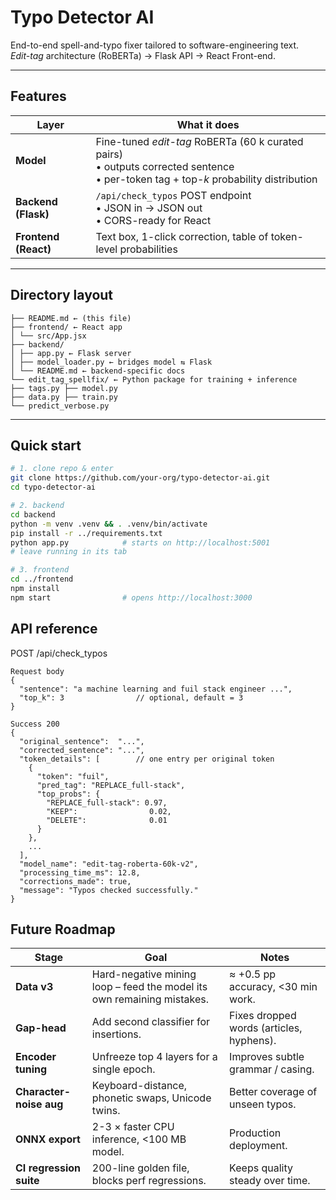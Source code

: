# Typo Detector AI

End-to-end spell-and-typo fixer tailored to software-engineering text.  
*Edit-tag* architecture (RoBERTa) → Flask API → React Front-end.

---

## Features

| Layer | What it does |
|-------|--------------|
| **Model** | Fine-tuned *edit-tag* RoBERTa (60 k curated pairs) <br>• outputs corrected sentence <br>• per-token tag + top-*k* probability distribution |
| **Backend (Flask)** | `/api/check_typos` POST endpoint <br>• JSON in → JSON out <br>• CORS-ready for React |
| **Frontend (React)** | Text box, 1-click correction, table of token-level probabilities |

---

## Directory layout
```
├── README.md ← (this file)
├── frontend/ ← React app
│ └── src/App.jsx
├── backend/
│ ├── app.py ← Flask server
│ ├── model_loader.py ← bridges model ⇆ Flask
│ └── README.md ← backend-specific docs
└── edit_tag_spellfix/ ← Python package for training + inference
├── tags.py ├── model.py
├── data.py ├── train.py
└── predict_verbose.py
```


---

## Quick start

```bash
# 1. clone repo & enter
git clone https://github.com/your-org/typo-detector-ai.git
cd typo-detector-ai

# 2. backend
cd backend
python -m venv .venv && . .venv/bin/activate
pip install -r ../requirements.txt
python app.py            # starts on http://localhost:5001
# leave running in its tab

# 3. frontend
cd ../frontend
npm install
npm start                # opens http://localhost:3000
```

## API reference

POST /api/check_typos

```
Request body
{
  "sentence": "a machine learning and fuil stack engineer ...",
  "top_k": 3                // optional, default = 3
}

Success 200
{
  "original_sentence":  "...",
  "corrected_sentence": "...",
  "token_details": [        // one entry per original token
    {
      "token": "fuil",
      "pred_tag": "REPLACE_full-stack",
      "top_probs": {
        "REPLACE_full-stack": 0.97,
        "KEEP":                0.02,
        "DELETE":              0.01
      }
    },
    ...
  ],
  "model_name": "edit-tag-roberta-60k-v2",
  "processing_time_ms": 12.8,
  "corrections_made": true,
  "message": "Typos checked successfully."
}
```

## Future Roadmap

| Stage                   | Goal                                                                   | Notes                                    |
| ----------------------- | ---------------------------------------------------------------------- | ---------------------------------------- |
| **Data v3**             | Hard-negative mining loop – feed the model its own remaining mistakes. | ≈ +0.5 pp accuracy, <30 min work.        |
| **Gap-head**            | Add second classifier for insertions.                                  | Fixes dropped words (articles, hyphens). |
| **Encoder tuning**      | Unfreeze top 4 layers for a single epoch.                              | Improves subtle grammar / casing.        |
| **Character-noise aug** | Keyboard-distance, phonetic swaps, Unicode twins.                      | Better coverage of unseen typos.         |
| **ONNX export**         | 2-3 × faster CPU inference, <100 MB model.                             | Production deployment.                   |
| **CI regression suite** | 200-line golden file, blocks perf regressions.                         | Keeps quality steady over time.          |
